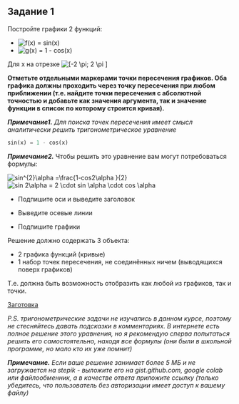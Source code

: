 ## Задание 1

Постройте графики 2 функций:

-    <img src="https://latex.codecogs.com/svg.image?f(x)&space;=&space;sin(x)" title="f(x) = sin(x)" />
-    <img src="https://latex.codecogs.com/svg.image?g(x)&space;=&space;1&space;-&space;cos(x)" title="g(x) = 1 - cos(x)" />

Для x на отрезке <img src="https://latex.codecogs.com/svg.image?[-2&space;\pi;&space;2&space;\pi&space;]" title="[-2 \pi; 2 \pi ]" />

**Отметьте отдельными маркерами точки пересечения графиков. Оба графика должны проходить через точку пересечения при любом приближении (т.е. найдите точки пересечения с абсолютной точностью и добавьте как значения аргумента, так и значение функции в список по которому строится кривая).**

***Примечание1.*** _Для поиска точек пересечения имеет смысл аналитически решить тригонометрическое уравнение_

```python
sin(x) = 1 - cos(x)
```

***Примечание2.*** Чтобы решить это уравнение вам могут потребоваться формулы:

<img src="https://latex.codecogs.com/svg.image?sin^{2}\alpha&space;=\frac{1-cos2\alpha&space;}{2}" title="sin^{2}\alpha =\frac{1-cos2\alpha }{2}" />

<img src="https://latex.codecogs.com/svg.image?sin&space;2\alpha&space;=&space;2&space;\cdot&space;sin&space;\alpha&space;\cdot&space;cos&space;\alpha" title="sin 2\alpha = 2 \cdot sin \alpha \cdot cos \alpha" />

-    Подпишите оси и выведите заголовок

-    Выведите осевые линии

-    Подпишите графики

Решение должно содержать 3 объекта:

-    2 графика функций (кривые)
-    1 набор точек пересечения, не соединённых ничем (выводящихся поверх графиков)

Т.е. должна быть возможность отобразить как любой из графиков, так и точки.

[Заготовка](https://stepik.org/media/attachments/lesson/360195/1.ipynb)

_P.S. тригонометрические задачи не изучались в данном курсе, поэтому не стесняйтесь давать подсказки в комментариях. В интернете есть полное решение этого уравнения, но я рекомендую сперва попытаться решить его самостоятельно, находя все формулы (они были в школьной программе, но мало кто их уже помнит)_

***Примечание.*** _Если ваше решение занимает более 5 МБ и не загружается на stepik - выложите его на gist.github.com, google colab или файлообменник, а в качестве ответа приложите ссылку (только убедитесь, что пользователь без авторизации имеет доступ к вашему файлу)_
